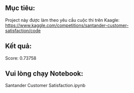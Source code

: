## Mục tiêu:
Project này được làm theo yêu cầu cuộc thi trên Kaagle: https://www.kaggle.com/competitions/santander-customer-satisfaction/code

## Kết quả:
Score: 0.73758
## Vui lòng chạy Notebook:
Santander Customer Satisfaction.ipynb
